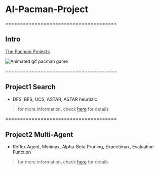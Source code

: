 # AI-Pacman-Project

======================================

## Intro
[The Pacman Projects](http://ai.berkeley.edu/project_overview.html)

![Animated gif pacman game](http://ai.berkeley.edu/images/pacman_game.gif)

======================================

## Project1 Search
- DFS, BFS, UCS, ASTAR, ASTAR heuristic 

> for more information, check [here](http://ai.berkeley.edu/search.html) for details

======================================

## Project2 Multi-Agent
- Reflex Agent, Minimax, Alpha-Beta Pruning, Expectimax, Evaluation Function

> for more information, check [here](http://ai.berkeley.edu/multiagent.html) for details

